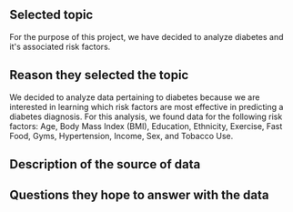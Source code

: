 ## Selected topic

For the purpose of this project, we have decided to analyze diabetes and it's associated risk factors. 

## Reason they selected the topic

We decided to analyze data pertaining to diabetes because we are interested in learning which risk factors are most effective in predicting a diabetes diagnosis. For this analysis, we found data for the following risk factors: Age, Body Mass Index (BMI), Education, Ethnicity, Exercise, Fast Food, Gyms, Hypertension, Income, Sex, and Tobacco Use. 

## Description of the source of data


## Questions they hope to answer with the data